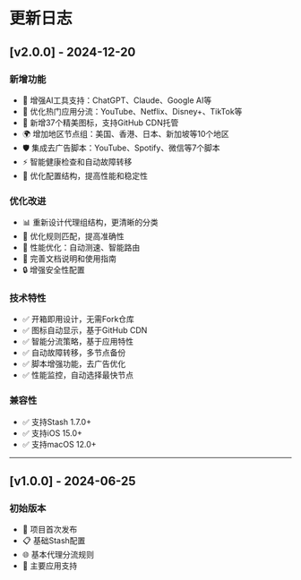 # 更新日志

## [v2.0.0] - 2024-12-20

### 新增功能
- 🤖 增强AI工具支持：ChatGPT、Claude、Google AI等
- 📱 优化热门应用分流：YouTube、Netflix、Disney+、TikTok等
- 🎨 新增37个精美图标，支持GitHub CDN托管
- 🌍 增加地区节点组：美国、香港、日本、新加坡等10个地区
- 🛡️ 集成去广告脚本：YouTube、Spotify、微信等7个脚本
- ⚡ 智能健康检查和自动故障转移
- 🔧 优化配置结构，提高性能和稳定性

### 优化改进
- 📊 重新设计代理组结构，更清晰的分类
- 🎯 优化规则匹配，提高准确性
- 🚀 性能优化：自动测速、智能路由
- 📝 完善文档说明和使用指南
- 🔒 增强安全性配置

### 技术特性
- ✅ 开箱即用设计，无需Fork仓库
- ✅ 图标自动显示，基于GitHub CDN
- ✅ 智能分流策略，基于应用特性
- ✅ 自动故障转移，多节点备份
- ✅ 脚本增强功能，去广告优化
- ✅ 性能监控，自动选择最快节点

### 兼容性
- ✅ 支持Stash 1.7.0+
- ✅ 支持iOS 15.0+
- ✅ 支持macOS 12.0+

---

## [v1.0.0] - 2024-06-25

### 初始版本
- 🎉 项目首次发布
- 📋 基础Stash配置
- 🌐 基本代理分流规则
- 📱 主要应用支持 